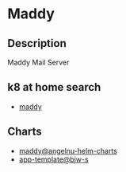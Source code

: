 # Maddy

## Description

Maddy Mail Server

## k8 at home search

- [maddy](https://nanne.dev/k8s-at-home-search/#/maddy)

## Charts

- [maddy@angelnu-helm-charts](https://angelnu.github.io/helm-charts/)
- [app-template@bjw-s](https://bjw-s.github.io/helm-charts/)
